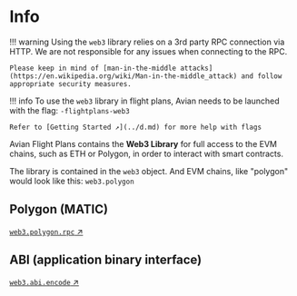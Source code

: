 # Info

!!! warning
    Using the `web3` library relies on a 3rd party RPC connection via HTTP. We are not responsible for any issues when connecting to the RPC.

    Please keep in mind of [man-in-the-middle attacks](https://en.wikipedia.org/wiki/Man-in-the-middle_attack) and follow appropriate security measures.


!!! info
    To use the `web3` library in flight plans, Avian needs to be launched with the flag: `-flightplans-web3`

    Refer to [Getting Started ↗](../d.md) for more help with flags


Avian Flight Plans contains the **Web3 Library** for full access to the EVM chains, such as ETH or Polygon, in order to interact with smart contracts.

The library is contained in the `web3` object. 
And EVM chains, like "polygon" would look like this: `web3.polygon`

## Polygon (MATIC)
[`web3.polygon.rpc` ↗](polygon/rpc.md)

## ABI (application binary interface)
[`web3.abi.encode` ↗](abi/encode)

